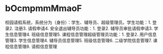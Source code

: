 # bOcmpmmMmaoF
校园请假系统，系统分为（身份）：学生、辅导员、超级管理员。学生功能：1. 登录2. 注册3. 请假申请4. 安全退出辅导员功能：1. 登录2. 辅导员审批请假申请3. 学生信息管理4. 班级信息管理5. 课程信息管理超级管理员功能：1. 登录2. 用户信息管理3. 学生信息管理4. 辅导员信息管理5. 班级信息管理6. 二级学院信息管理7. 课程信息管理8. 请假信息管理 
